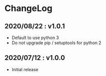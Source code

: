# ChangeLog

## 2020/08/22 : v1.0.1

- Default to use python 3
- Do not upgrade pip / setuptools for python 2 

## 2020/07/12 : v1.0.0

- Initial release
